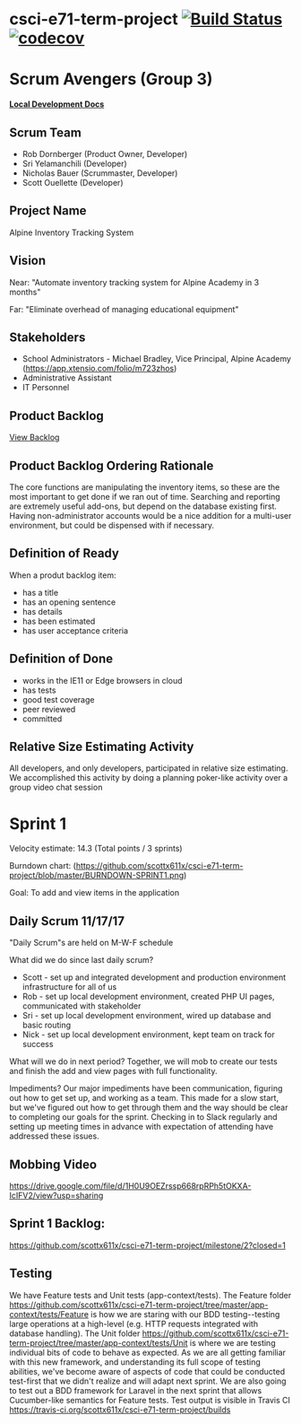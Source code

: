 # csci-e71-term-project [![Build Status](https://travis-ci.org/scottx611x/csci-e71-term-project.svg?branch=master)](https://travis-ci.org/scottx611x/csci-e71-term-project) [![codecov](https://codecov.io/gh/scottx611x/csci-e71-term-project/branch/master/graph/badge.svg)](https://codecov.io/gh/scottx611x/csci-e71-term-project)

Scrum Avengers (Group 3)
========================

[**Local Development Docs**](https://github.com/scottx611x/csci-e71-term-project/blob/master/SETUP.md)

Scrum Team
----------
* Rob Dornberger (Product Owner, Developer)
* Sri Yelamanchili  (Developer)
* Nicholas Bauer (Scrummaster, Developer)
* Scott Ouellette (Developer)

Project Name
------------
Alpine Inventory Tracking System

Vision
------
Near: "Automate inventory tracking system for Alpine Academy in 3 months"

Far: "Eliminate overhead of managing educational equipment"

Stakeholders
------------
* School Administrators - Michael Bradley, Vice Principal, Alpine Academy (https://app.xtensio.com/folio/m723zhos)
* Administrative Assistant
* IT Personnel

Product Backlog
---------------
[View Backlog](https://github.com/scottx611x/csci-e71-term-project/projects/1)

Product Backlog Ordering Rationale
----------------------------------
The core functions are manipulating the inventory items, so these are the most important to get done if we ran out of time. Searching and reporting are extremely useful add-ons, but depend on the database existing first. Having non-administrator accounts would be a nice addition for a multi-user environment, but could be dispensed with if necessary.

Definition of Ready
-------------------
When a produt backlog item:
 * has a title
 * has an opening sentence
 * has details
 * has been estimated
 * has user acceptance criteria
 
 Definition of Done
-------------------
 * works in the IE11 or Edge browsers in cloud
 * has tests
 * good test coverage
 * peer reviewed
 * committed

Relative Size Estimating Activity
---------------------------------
 
All developers, and only developers, participated in relative size estimating. We accomplished this activity by doing a planning poker-like activity over a group video chat session

Sprint 1
========
Velocity estimate: 14.3 (Total points / 3 sprints)

Burndown chart: (https://github.com/scottx611x/csci-e71-term-project/blob/master/BURNDOWN-SPRINT1.png)

Goal: To add and view items in the application

Daily Scrum 11/17/17
--------------------
"Daily Scrum"s are held on M-W-F schedule

What did we do since last daily scrum? 
 * Scott - set up and integrated development and production environment infrastructure for all of us
 * Rob - set up local development environment, created PHP UI pages, communicated with stakeholder
 * Sri - set up local development environment, wired up database and basic routing
 * Nick - set up local development environment, kept team on track for success

What will we do in next period?
Together, we will mob to create our tests and finish the add and view pages with full functionality.

Impediments?
Our major impediments have been communication, figuring out how to get set up, and working as a team. This made for a slow start, but we've figured out how to get through them and the way should be clear to completing our goals for the sprint. Checking in to Slack regularly and setting up meeting times in advance with expectation of attending have addressed these issues.

Mobbing Video
---------
https://drive.google.com/file/d/1H0U9OEZrssp668rpRPh5tOKXA-IcIFV2/view?usp=sharing

Sprint 1 Backlog:
---------
https://github.com/scottx611x/csci-e71-term-project/milestone/2?closed=1

Testing
-------
We have Feature tests and Unit tests (app-context/tests). The Feature folder https://github.com/scottx611x/csci-e71-term-project/tree/master/app-context/tests/Feature is how we are staring with our BDD testing--testing large operations at a high-level (e.g. HTTP requests integrated with database handling). The Unit folder https://github.com/scottx611x/csci-e71-term-project/tree/master/app-context/tests/Unit is where we are testing individual bits of code to behave as expected. As we are all getting familiar with this new framework, and understanding its full scope of testing abilities, we've become aware of aspects of code that could be conducted test-first that we didn't realize and will adapt next sprint. We are also going to test out a BDD framework for Laravel in the next sprint that allows Cucumber-like semantics for Feature tests. Test output is visible in Travis CI https://travis-ci.org/scottx611x/csci-e71-term-project/builds
